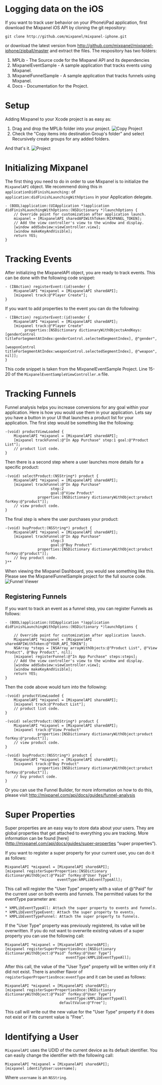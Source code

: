 # Logging data on the iOS #
If you want to track user behavior on your iPhone\iPad application, first download the Mixpanel iOS API by cloning the git repository:

	git clone http://github.com/mixpanel/mixpanel-iphone.git

or download the latest version from <http://github.com/mixpanel/mixpanel-iphone/zipball/master> and extract the files. The respository has two folders:

1. MPLib - The Source code for the Mixpanel API and its dependencies
2. MixpanelEventSample - A sample application that tracks events using Mixpanel.
3. MixpanelFunnelSample - A sample application that tracks funnels using Mixpanel.
4. Docs - Documentation for the Project.

# Setup #
Adding Mixpanel to your Xcode project is as easy as:

1. Drag and drop the MPLib folder into your project. ![Copy Project](Docs/Tutorialimages/copy.png)
2. Check the "Copy items into destination Group's folder" and select Recursively create groups for any added folders.

And that's it.
 ![Project](Docs/Tutorial/images/project.png)
# Initializing Mixpanel #
The first thing you need to do in order to use Mixpanel is to initialize the `MixpanelAPI` object. We recommend doing this in `applicationDidFinishLaunching:` of `application:didFinishLaunchingWithOptions` in your Application delegate. 
	
	- (BOOL)application:(UIApplication *)application didFinishLaunchingWithOptions:(NSDictionary *)launchOptions {    
	    // Override point for customization after application launch.
		mixpanel = [MixpanelAPI sharedAPIWithToken:MIXPANEL_TOKEN];
	    // Add the view controller's view to the window and display.
	    [window addSubview:viewController.view];
	    [window makeKeyAndVisible];
	    return YES;
	}
	
# Tracking Events #
After initializing the MixpanelAPI object, you are ready to track events. This can be done with the following code snippet:

	- (IBAction) registerEvent:(id)sender {
		MixpanelAPI *mixpanel = [MixpanelAPI sharedAPI];
		[mixpanel track:@"Player Create"];
	}
	
If you want to add properties to the event you can do the following:

	- (IBAction) registerEvent:(id)sender {
		MixpanelAPI *mixpanel = [MixpanelAPI sharedAPI];
		[mixpanel track:@"Player Create" 
			 properties:[NSDictionary dictionaryWithObjectsAndKeys:[genderControl titleForSegmentAtIndex:genderControl.selectedSegmentIndex], @"gender",
																[weaponControl titleForSegmentAtIndex:weaponControl.selectedSegmentIndex], @"weapon", nil]];
	}

This code snippet is taken from the MixpanelEventSample Project. Line 15-20 of the `MixpanelEventSampleViewController.m` file.

# Tracking Funnels #
Funnel analysis helps you increase conversions for any goal within your application. Here is how you would use them in your application. Lets say you have a button in your UI that launches a product list for your application. The first step would be something like the following:

	-(void) productViewLoaded {
		MixpanelAPI *mixpanel = [MixpanelAPI sharedAPI];
		[mixpanel trackFunnel:@"In App Purchase" step:1 goal:@"Product List"];
		// product list code.
	}

Then there is a second step where a user launches more details for a specific product:

	-(void) selectProduct:(NSString*) product {
		MixpanelAPI *mixpanel = [MixpanelAPI sharedAPI];
		[mixpanel trackFunnel:@"In App Purchase" 
						 step:2 
						 goal:@"View Product"
				   properties:[NSDictionary dictionaryWithObject:product forKey:@"product"]];
		// view product code.
	}
	
The final step is where the user purchases your product:

	-(void) buyProduct:(NSString*) product {
		MixpanelAPI *mixpanel = [MixpanelAPI sharedAPI];
		[mixpanel trackFunnel:@"In App Purchase" 
						 step:3 
						 goal:@"Buy Product"
				   properties:[NSDictionary dictionaryWithObject:product forKey:@"product"]];
		// buy product code.
	}**
	
When viewing the Mixpanel Dashboard, you would see something like this. Please see the MixpanelFunnelSample project for the full source code.
![Funnel Viewer](Docs/Tutorial/images/funnel.png)

## Registering Funnels ##
If you want to track an event as a funnel step, you can register Funnels as follows:

	- (BOOL)application:(UIApplication *)application didFinishLaunchingWithOptions:(NSDictionary *)launchOptions {    

	    // Override point for customization after application launch.  
   		MixpanelAPI *mixpanel = [MixpanelAPI sharedAPIWithToken:@"YOUR_API_TOKEN"];
		NSArray *steps = [NSArray arrayWithObjects:@"Product List", @"View Product", @"Buy Product", nil];
		[mixpanel registerFunnel:@"In App Purchase" steps:steps];
	    // Add the view controller's view to the window and display.
	    [window addSubview:viewController.view];
	    [window makeKeyAndVisible];
	    return YES;
	}

Then the code above would turn into the following:

	-(void) productViewLoaded {
		MixpanelAPI *mixpanel = [MixpanelAPI sharedAPI];
		[mixpanel track:@"Product List"];
		// product list code.
	}
	
	-(void) selectProduct:(NSString*) product {
		MixpanelAPI *mixpanel = [MixpanelAPI sharedAPI];
		[mixpanel track:@"View Product"
				   properties:[NSDictionary dictionaryWithObject:product forKey:@"product"]];
		// view product code.
	}
	
	-(void) buyProduct:(NSString*) product {
		MixpanelAPI *mixpanel = [MixpanelAPI sharedAPI];
		[mixpanel track:@"Buy Product"
				   properties:[NSDictionary dictionaryWithObject:product forKey:@"product"]];
		// buy product code.
	}

Or you can use the Funnel Builder, for more information on how to do this, please visit <http://mixpanel.com/api/docs/guides/funnel-analysis>

# Super Properties #
Super properties are an easy way to store data about your users. They are global properties that get attached to everything you are tracking. More information can be found [here](http://mixpanel.com/api/docs/guides/super-properties “super properties”).

If you want to register a super property for your current user, you can do it as follows:

	MixpanelAPI *mixpanel = [MixpanelAPI sharedAPI];
	[mixpanel registerSuperProperties:[NSDictionary dictionaryWithObject:@"Paid" forKey:@"User Type"]
							eventType:kMPLibEventTypeAll];

This call will register the "User Type" property with a value of @"Paid" for the current user on both events and funnels. The permitted values for the eventType parameter are:

	* kMPLibEventTypeAll: Attach the super property to events and funnels.
	* kMPLibEventTypeEvent: Attach the super property to events.
	* kMPLibEventTypeFunnel: Attach the super property to funnels.
	
If the "User Type" property was previously registered, its value will be overwritten. If you do not want to overwrite existing values of a super property you can use the following call:

	MixpanelAPI *mixpanel = [MixpanelAPI sharedAPI];
	[mixpanel registerSuperPropertiesOnce:[NSDictionary dictionaryWithObject:@"Paid" forKey:@"User Type"]
						    	eventType:kMPLibEventTypeAll];

After this call, the value of the "User Type" property will be written only if it did not exist. There is another flavor of `registerSuperPropertiesOnce:eventType` and it can be used as follows:

	MixpanelAPI *mixpanel = [MixpanelAPI sharedAPI];
	[mixpanel registerSuperPropertiesOnce:[NSDictionary dictionaryWithObject:@"Paid" forKey:@"User Type"]
						    	eventType:kMPLibEventTypeAll
							 defaultValue:@"Free"];
							
This call will write out the new value for the "User Type" property if it does not exist or if its current value is "Free".

# Identifying a User #
`MixpanelAPI` uses the UDID of the current device as its default identifier. You can easily change the identifier with the following call:

	MixpanelAPI *mixpanel = [MixpanelAPI sharedAPI];
	[mixpanel identifyUser:username];
	
Where `username` is an `NSString`. 
